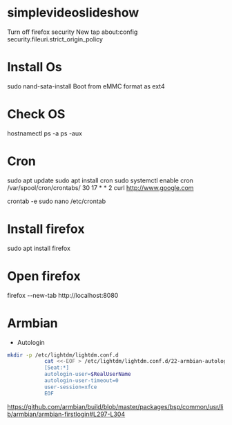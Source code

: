 # simplevideoslideshow


Turn off firefox security
New tap
about:config
security.fileuri.strict_origin_policy


# Install Os
sudo nand-sata-install
Boot from eMMC
format as ext4

# Check OS
hostnamectl
ps -a
ps -aux

# Cron
sudo apt update
sudo apt install cron
sudo systemctl enable cron
/var/spool/cron/crontabs/
30 17 * * 2 curl http://www.google.com

crontab -e
sudo nano /etc/crontab

# Install firefox
sudo apt install firefox

# Open firefox
firefox --new-tab http://localhost:8080

# Armbian 
- Autologin
```sh
mkdir -p /etc/lightdm/lightdm.conf.d
			cat <<-EOF > /etc/lightdm/lightdm.conf.d/22-armbian-autologin.conf
			[Seat:*]
			autologin-user=$RealUserName
			autologin-user-timeout=0
			user-session=xfce
			EOF
```
https://github.com/armbian/build/blob/master/packages/bsp/common/usr/lib/armbian/armbian-firstlogin#L297-L304
